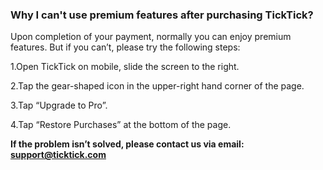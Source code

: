 ### Why I can't use premium features after purchasing TickTick?

Upon completion of your payment, normally you can enjoy premium features. But if you can’t, please try the following steps: 

1.Open TickTick on mobile, slide the screen to the right.

2.Tap the gear-shaped icon in the upper-right hand corner of the page.

3.Tap “Upgrade to Pro”.

4.Tap “Restore Purchases” at the bottom of the page.

**If the problem isn’t solved, please contact us via email: support@ticktick.com**
